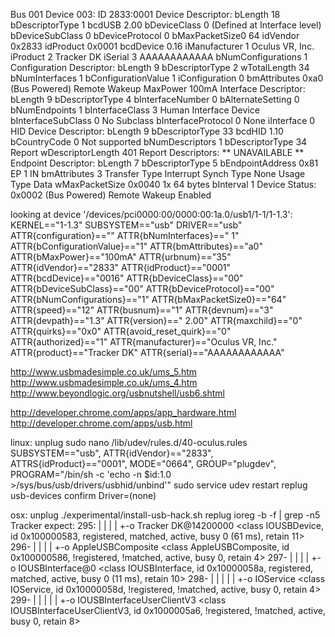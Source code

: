 

Bus 001 Device 003: ID 2833:0001
Device Descriptor:
  bLength                18
  bDescriptorType         1
  bcdUSB               2.00
  bDeviceClass            0 (Defined at Interface level)
  bDeviceSubClass         0
  bDeviceProtocol         0
  bMaxPacketSize0        64
  idVendor           0x2833
  idProduct          0x0001
  bcdDevice            0.16
  iManufacturer           1 Oculus VR, Inc.
  iProduct                2 Tracker DK
  iSerial                 3 AAAAAAAAAAAA
  bNumConfigurations      1
  Configuration Descriptor:
    bLength                 9
    bDescriptorType         2
    wTotalLength           34
    bNumInterfaces          1
    bConfigurationValue     1
    iConfiguration          0
    bmAttributes         0xa0
      (Bus Powered)
      Remote Wakeup
    MaxPower              100mA
    Interface Descriptor:
      bLength                 9
      bDescriptorType         4
      bInterfaceNumber        0
      bAlternateSetting       0
      bNumEndpoints           1
      bInterfaceClass         3 Human Interface Device
      bInterfaceSubClass      0 No Subclass
      bInterfaceProtocol      0 None
      iInterface              0
        HID Device Descriptor:
          bLength                 9
          bDescriptorType        33
          bcdHID               1.10
          bCountryCode            0 Not supported
          bNumDescriptors         1
          bDescriptorType        34 Report
          wDescriptorLength     401
         Report Descriptors:
           ** UNAVAILABLE **
      Endpoint Descriptor:
        bLength                 7
        bDescriptorType         5
        bEndpointAddress     0x81  EP 1 IN
        bmAttributes            3
          Transfer Type            Interrupt
          Synch Type               None
          Usage Type               Data
        wMaxPacketSize     0x0040  1x 64 bytes
        bInterval               1
Device Status:     0x0002
  (Bus Powered)
  Remote Wakeup Enabled


  looking at device '/devices/pci0000:00/0000:00:1a.0/usb1/1-1/1-1.3':
    KERNEL=="1-1.3"
    SUBSYSTEM=="usb"
    DRIVER=="usb"
    ATTR{configuration}==""
    ATTR{bNumInterfaces}==" 1"
    ATTR{bConfigurationValue}=="1"
    ATTR{bmAttributes}=="a0"
    ATTR{bMaxPower}=="100mA"
    ATTR{urbnum}=="35"
    ATTR{idVendor}=="2833"
    ATTR{idProduct}=="0001"
    ATTR{bcdDevice}=="0016"
    ATTR{bDeviceClass}=="00"
    ATTR{bDeviceSubClass}=="00"
    ATTR{bDeviceProtocol}=="00"
    ATTR{bNumConfigurations}=="1"
    ATTR{bMaxPacketSize0}=="64"
    ATTR{speed}=="12"
    ATTR{busnum}=="1"
    ATTR{devnum}=="3"
    ATTR{devpath}=="1.3"
    ATTR{version}==" 2.00"
    ATTR{maxchild}=="0"
    ATTR{quirks}=="0x0"
    ATTR{avoid_reset_quirk}=="0"
    ATTR{authorized}=="1"
    ATTR{manufacturer}=="Oculus VR, Inc."
    ATTR{product}=="Tracker DK"
    ATTR{serial}=="AAAAAAAAAAAA"


http://www.usbmadesimple.co.uk/ums_5.htm
http://www.usbmadesimple.co.uk/ums_4.htm
http://www.beyondlogic.org/usbnutshell/usb6.shtml

http://developer.chrome.com/apps/app_hardware.html
http://developer.chrome.com/apps/usb.html

linux:
unplug
sudo nano /lib/udev/rules.d/40-oculus.rules
SUBSYSTEM=="usb", ATTR{idVendor}=="2833", ATTRS{idProduct}=="0001", MODE="0664", GROUP="plugdev", PROGRAM="/bin/sh -c 'echo -n $id:1.0 >/sys/bus/usb/drivers/usbhid/unbind'"
sudo service udev restart
replug
usb-devices
confirm Driver=(none)

osx:
unplug
./experimental/install-usb-hack.sh
replug
ioreg -b -f | grep -n5 Tracker
expect:
  295:    | | | |   +-o Tracker DK@14200000  <class IOUSBDevice, id 0x100000583, registered, matched, active, busy 0 (61 ms), retain 11>
  296-    | | | |     +-o AppleUSBComposite  <class AppleUSBComposite, id 0x100000586, !registered, !matched, active, busy 0, retain 4>
  297-    | | | |     +-o IOUSBInterface@0  <class IOUSBInterface, id 0x10000058a, registered, matched, active, busy 0 (11 ms), retain 10>
  298-    | | | |     | +-o IOService  <class IOService, id 0x10000058d, !registered, !matched, active, busy 0, retain 4>
  299-    | | | |     | +-o IOUSBInterfaceUserClientV3  <class IOUSBInterfaceUserClientV3, id 0x1000005a6, !registered, !matched, active, busy 0, retain 8>
